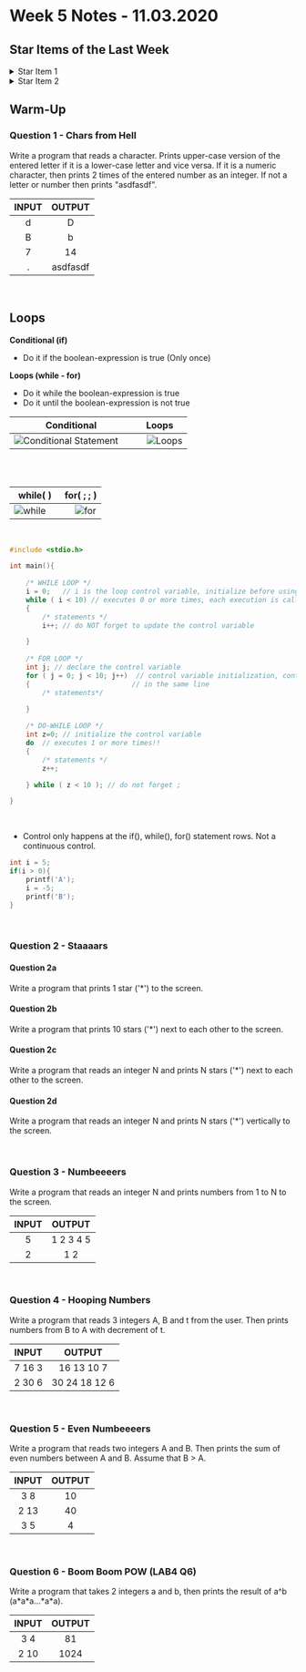 # Week 5 Notes - 11.03.2020

## Star Items of the Last Week
<details>
<summary>Star Item 1</summary>
*** Indentation saves lives (and codes) ***
</details>

<details>
<summary>Star Item 2</summary>
*** No boolean expression after else *** 
</details>

## Warm-Up

### Question 1 - Chars from Hell

Write a program that reads a character.  Prints upper-case version of the entered letter if it is a lower-case letter and vice versa. If it is a numeric character, then prints 2 times of the entered number as an integer. If not a letter or number then prints "asdfasdf".

|  INPUT  |  OUTPUT |
|:-------:|:-------:|
| d  | D   |
| B  | b  |
| 7  | 14  |
| .  | asdfasdf  |

<br />


## Loops


**Conditional (if)**
 * Do it if the boolean-expression is true (Only once)
 
**Loops (while - for)**
 * Do it while the boolean-expression is true
 * Do it until the boolean-expression is not true

|  Conditional |  Loops |
|:-------:|:-------:|
| ![Conditional Statement](https://www.tutorialspoint.com/cplusplus/images/cpp_decision_making.jpg) &nbsp; &nbsp; | &nbsp; &nbsp;  ![Loops](https://www.tutorialspoint.com/cplusplus/images/loop_architecture.jpg)   |

<br />

<br />

|  while( ) |  for( ; ; ) |
|:-------:|:-------:|
| ![while](https://www.tutorialspoint.com/cplusplus/images/cpp_while_loop.jpg) &nbsp; &nbsp; | &nbsp; &nbsp;  ![for](https://www.tutorialspoint.com/cplusplus/images/cpp_for_loop.jpg)|

<br />


```c
#include <stdio.h>

int main(){			
    
    /* WHILE LOOP */
    i = 0;   // i is the loop control variable, initialize before using
    while ( i < 10) // executes 0 or more times, each execution is called iteration
    {
        /* statements */ 
        i++; // do NOT forget to update the control variable

    } 
    
    /* FOR LOOP */
    int j; // declare the control variable
    for ( j = 0; j < 10; j++)  // control variable initialization, control statement, and update
    {                         // in the same line 
        /* statements*/

    }
    
    /* DO-WHILE LOOP */
    int z=0; // initialize the control variable
    do  // executes 1 or more times!!
    {
        /* statements */
        z++;

    } while ( z < 10 ); // do not forget ;  

}
 ```
 
<br>

* Control only happens at the if(), while(), for() statement rows. Not a continuous control.

```c
int i = 5;
if(i > 0){
	printf('A');
	i = -5;
	printf('B');
}
```

<br />

### Question 2 - Staaaars

#### Question 2a
Write a program that prints 1 star ('*') to the screen.

#### Question 2b
Write a program that prints 10 stars ('*') next to each other to the screen.

#### Question 2c
Write a program that reads an integer N and prints N stars ('*') next to each other to the screen.

#### Question 2d
Write a program that reads an integer N and prints N stars ('*') vertically to the screen.

<br />

### Question 3 - Numbeeeers

Write a program that reads an integer N and prints numbers from 1 to N to the screen.

|  INPUT  |  OUTPUT |
|:-------:|:-------:|
| 5  | 1 2 3 4 5   |
| 2  | 1 2  |

<br />

### Question 4 - Hooping Numbers

Write a program that reads 3 integers A, B and t from the user. Then prints numbers from B to A with decrement of t.

|  INPUT  |  OUTPUT |
|:-------:|:-------:|
| 7 16 3  | 16 13 10 7 |
| 2 30 6  | 30 24 18 12 6 |

<br />

### Question 5 - Even Numbeeeers

Write a program that reads two integers A and B. Then prints the sum of even numbers between A and B. Assume that B > A.

|  INPUT  |  OUTPUT |
|:-------:|:-------:|
| 3 8  | 10 |
| 2 13 | 40  |
| 3 5 | 4  |

<br />

### Question 6 - Boom Boom POW (LAB4 Q6)

Write a program that takes 2 integers a and b, then prints the result of a^b (a\*a\*a...\*a\*a). 

|  INPUT  |  OUTPUT |
|:-------:|:-------:|
| 3 4  | 81 |
| 2 10  | 1024 |






